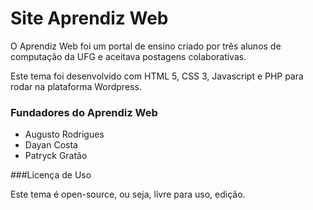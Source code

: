 #  Site Aprendiz Web

O Aprendiz Web foi um portal de ensino criado por três alunos de computação da UFG e aceitava postagens colaborativas.

Este tema foi desenvolvido com HTML 5, CSS 3, Javascript e PHP para rodar na plataforma Wordpress.

### Fundadores do Aprendiz Web

- Augusto Rodrigues
- Dayan Costa
- Patryck Gratão

###Licença de Uso

Este tema é open-source, ou seja, livre para uso, edição.


